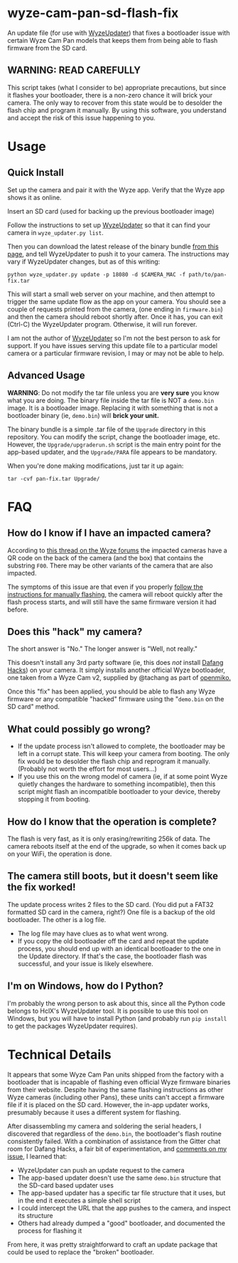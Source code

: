 # wyze-cam-pan-sd-flash-fix

An update file (for use with [WyzeUpdater](https://github.com/HclX/WyzeUpdater)) that fixes a bootloader issue with certain Wyze Cam Pan models that keeps them from being able to flash firmware from the SD card.

## WARNING: READ CAREFULLY

This script takes (what I consider to be) appropriate precautions, but since it flashes your bootloader, there is a non-zero chance it will brick your camera.  The only way to recover from this state would be to desolder the flash chip and program it manually.  By using this software, you understand and accept the risk of this issue happening to you.  

# Usage

## Quick Install

Set up the camera and pair it with the Wyze app.  Verify that the Wyze app shows it as online.

Insert an SD card (used for backing up the previous bootloader image)

Follow the instructions to set up [WyzeUpdater](https://github.com/HclX/WyzeUpdater) so that it can find your camera in `wyze_updater.py list`. 

Then you can download the latest release of the binary bundle [from this page](https://github.com/agent86ix/wyze-cam-pan-sd-flash-fix/releases), and tell WyzeUpdater to push it to your camera.  The instructions may vary if WyzeUpdater changes, but as of this writing:

```
python wyze_updater.py update -p 18080 -d $CAMERA_MAC -f path/to/pan-fix.tar
```

This will start a small web server on your machine, and then attempt to trigger the same update flow as the app on your camera.  You should see a couple of requests printed from the camera, (one ending in `firmware.bin`) and then the camera should reboot shortly after.  Once it has, you can exit (Ctrl-C) the WyzeUpdater program.  Otherwise, it will run forever.

I am not the author of [WyzeUpdater](https://github.com/HclX/WyzeUpdater) so I'm not the best person to ask for support.  If you have issues serving this update file to a particular model camera or a particular firmware revision, I may or may not be able to help.

## Advanced Usage

**WARNING**: Do not modify the tar file unless you are **very sure** you know what you are doing.  The binary file inside the tar file is NOT a `demo.bin` image.  It is a bootloader image.  Replacing it with something that is not a bootloader binary (ie, `demo.bin`) will **brick your unit.**

The binary bundle is a simple .tar file of the `Upgrade` directory in this repository.  You can modify the script, change the bootloader image, etc.  However, the `Upgrade/upgraderun.sh` script is the main entry point for the app-based updater, and the `Upgrade/PARA` file appears to be mandatory.  

When you're done making modifications, just tar it up again:

```
tar -cvf pan-fix.tar Upgrade/
```

# FAQ

## How do I know if I have an impacted camera?

According to [this thread on the Wyze forums](https://forums.wyzecam.com/t/cant-flash-firmware-to-cam-pan/95238) the impacted cameras have a QR code on the back of the camera (and the box) that contains the substring `F00`.  There may be other variants of the camera that are also impacted.

The symptoms of this issue are that even if you properly [follow the instructions for manually flashing](https://support.wyzecam.com/hc/en-us/articles/360031490871-How-to-flash-firmware-manually), the camera will reboot quickly after the flash process starts, and will still have the same firmware version it had before.

## Does this "hack" my camera?

The short answer is "No."  The longer answer is "Well, not really."

This doesn't install any 3rd party software (ie, this does *not* install [Dafang Hacks](https://github.com/EliasKotlyar/Xiaomi-Dafang-Hacks)) on your camera.  It simply installs another official Wyze bootloader, one taken from a Wyze Cam v2, supplied by @tachang as part of [openmiko.](https://github.com/openmiko/openmiko/blob/master/stock_firmware/wyzecam_v2/wyzecam_v2_stock_bootloader.bin)

Once this "fix" has been applied, you should be able to flash any Wyze firmware or any compatible "hacked" firmware using the "`demo.bin` on the SD card" method.

## What could possibly go wrong?

- If the update process isn't allowed to complete, the bootloader may be left in a corrupt state.  This will keep your camera from booting.  The only fix would be to desolder the flash chip and reprogram it manually.  (Probably not worth the effort for most users...)
- If you use this on the wrong model of camera (ie, if at some point Wyze quietly changes the hardware to something incompatible), then this script might flash an incompatible bootloader to your device, thereby stopping it from booting.

## How do I know that the operation is complete?

The flash is very fast, as it is only erasing/rewriting 256k of data.  The camera reboots itself at the end of the upgrade, so when it comes back up on your WiFi, the operation is done.

## The camera still boots, but it doesn't seem like the fix worked!

The update process writes 2 files to the SD card.  (You did put a FAT32 formatted SD card in the camera, right?)  One file is a backup of the old bootloader.  The other is a log file.  

- The log file may have clues as to what went wrong.  
- If you copy the old bootloader off the card and repeat the update process, you should end up with an identical bootloader to the one in the Update directory.  If that's the case, the bootloader flash was successful, and your issue is likely elsewhere.

## I'm on Windows, how do I Python?

I'm probably the wrong person to ask about this, since all the Python code belongs to HclX's WyzeUpdater tool.  It is possible to use this tool on Windows, but you will have to install Python (and probably run `pip install` to get the packages WyzeUpdater requires).  

# Technical Details

It appears that some Wyze Cam Pan units shipped from the factory with a bootloader that is incapable of flashing even official Wyze firmware binaries from their website.  Despite having the same flashing instructions as other Wyze cameras (including other Pans), these units can't accept a firmware file if it is placed on the SD card.  However, the in-app updater works, presumably because it uses a different system for flashing.  

After disassembling my camera and soldering the serial headers, I discovered that regardless of the `demo.bin`, the bootloader's flash routine consistently failed.  With a combination of assistance from the Gitter chat room for Dafang Hacks, a fair bit of experimentation, and [comments on my issue](https://github.com/EliasKotlyar/Xiaomi-Dafang-Hacks/issues/1563), I learned that:

- WyzeUpdater can push an update request to the camera
- The app-based updater doesn't use the same `demo.bin` structure that the SD-card based updater uses
- The app-based updater has a specific tar file structure that it uses, but in the end it executes a simple shell script
- I could intercept the URL that the app pushes to the camera, and inspect its structure
- Others had already dumped a "good" bootloader, and documented the process for flashing it

From here, it was pretty straightforward to craft an update package that could be used to replace the "broken" bootloader.
